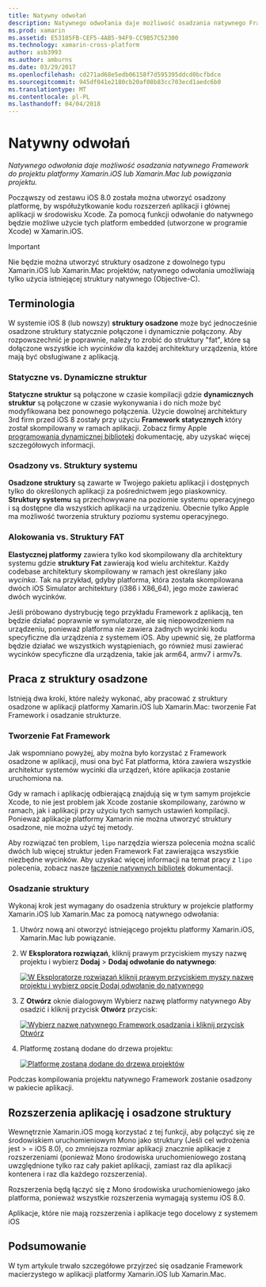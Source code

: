```yaml
---
title: Natywny odwołań
description: Natywnego odwołania daje możliwość osadzania natywnego Framework do projektu platformy Xamarin.iOS lub Xamarin.Mac lub powiązania projektu.
ms.prod: xamarin
ms.assetid: E53185FB-CEF5-4AB5-94F9-CC9B57C52300
ms.technology: xamarin-cross-platform
author: asb3993
ms.author: amburns
ms.date: 03/29/2017
ms.openlocfilehash: cd271ad68e5edb06158f7d595395ddcd0bcfbdce
ms.sourcegitcommit: 945df041e2180cb20af08b83cc703ecd1aedc6b0
ms.translationtype: MT
ms.contentlocale: pl-PL
ms.lasthandoff: 04/04/2018
---
```

# <a name="native-references"></a>Natywny odwołań

_Natywnego odwołania daje możliwość osadzania natywnego Framework do projektu platformy Xamarin.iOS lub Xamarin.Mac lub powiązania projektu._


Począwszy od zestawu iOS 8.0 została można utworzyć osadzony platformę, by współużytkowanie kodu rozszerzeń aplikacji i głównej aplikacji w środowisku Xcode. Za pomocą funkcji odwołanie do natywnego będzie możliwe użycie tych platform embedded (utworzone w programie Xcode) w Xamarin.iOS.
 
> [!IMPORTANT]
> Nie będzie można utworzyć struktury osadzone z dowolnego typu Xamarin.iOS lub Xamarin.Mac projektów, natywnego odwołania umożliwiają tylko użycia istniejącej struktury natywnego (Objective-C).




<a name="Terminology" />

## <a name="terminology"></a>Terminologia

W systemie iOS 8 (lub nowszy) **struktury osadzone** może być jednocześnie osadzone struktury statycznie połączone i dynamicznie połączony. Aby rozpowszechnić je poprawnie, należy to zrobić do struktury "fat", które są dołączone wszystkie ich _wycinków_ dla każdej architektury urządzenia, które mają być obsługiwane z aplikacją.

<a name="Static-vs-Dynamic-Frameworks" />

### <a name="static-vs-dynamic-frameworks"></a>Statyczne vs. Dynamiczne struktur

**Statyczne struktur** są połączone w czasie kompilacji gdzie **dynamicznych struktur** są połączone w czasie wykonywania i do nich może być modyfikowana bez ponownego połączenia. Użycie dowolnej architektury 3rd firm przed iOS 8 zostały przy użyciu **Framework statycznych** który został skompilowany w ramach aplikacji. Zobacz firmy Apple [programowania dynamicznej biblioteki](https://developer.apple.com/library/mac/documentation/DeveloperTools/Conceptual/DynamicLibraries/100-Articles/OverviewOfDynamicLibraries.html#//apple_ref/doc/uid/TP40001873-SW1) dokumentację, aby uzyskać więcej szczegółowych informacji.

<a name="Embedded-vs-System-Frameworks" />

### <a name="embedded-vs-system-frameworks"></a>Osadzony vs. Struktury systemu

**Osadzone struktury** są zawarte w Twojego pakietu aplikacji i dostępnych tylko do określonych aplikacji za pośrednictwem jego piaskownicy. **Struktury systemu** są przechowywane na poziomie systemu operacyjnego i są dostępne dla wszystkich aplikacji na urządzeniu. Obecnie tylko Apple ma możliwość tworzenia struktury poziomu systemu operacyjnego.

<a name="Thin-vs-Fat-Frameworks" />

### <a name="thin-vs-fat-frameworks"></a>Alokowania vs. Struktury FAT

**Elastycznej platformy** zawiera tylko kod skompilowany dla architektury systemu gdzie **struktury Fat** zawierają kod wielu architektur. Każdy codebase architektury skompilowany w ramach jest określany jako _wycinka_. Tak na przykład, gdyby platforma, która została skompilowana dwóch iOS Simulator architektury (i386 i X86_64), jego może zawierać dwóch wycinków.

Jeśli próbowano dystrybucję tego przykładu Framework z aplikacją, ten będzie działać poprawnie w symulatorze, ale się niepowodzeniem na urządzeniu, ponieważ platforma nie zawiera żadnych wycinki kodu specyficzne dla urządzenia z systemem iOS. Aby upewnić się, że platforma będzie działać we wszystkich wystąpieniach, go również musi zawierać wycinków specyficzne dla urządzenia, takie jak arm64, armv7 i armv7s.

<a name="Working-with-Embedded-Frameworks" />

## <a name="working-with-embedded-frameworks"></a>Praca z struktury osadzone

Istnieją dwa kroki, które należy wykonać, aby pracować z struktury osadzone w aplikacji platformy Xamarin.iOS lub Xamarin.Mac: tworzenie Fat Framework i osadzanie strukturze.

<a name="Overview" />

### <a name="creating-a-fat-framework"></a>Tworzenie Fat Framework

Jak wspomniano powyżej, aby można było korzystać z Framework osadzone w aplikacji, musi ona być Fat platforma, która zawiera wszystkie architektur systemów wycinki dla urządzeń, które aplikacja zostanie uruchomiona na.

Gdy w ramach i aplikację odbierającą znajdują się w tym samym projekcie Xcode, to nie jest problem jak Xcode zostanie skompilowany, zarówno w ramach, jak i aplikacji przy użyciu tych samych ustawień kompilacji. Ponieważ aplikacje platformy Xamarin nie można utworzyć struktury osadzone, nie można użyć tej metody.

Aby rozwiązać ten problem, `lipo` narzędzia wiersza polecenia można scalić dwóch lub więcej struktur jeden Framework Fat zawierająca wszystkie niezbędne wycinków. Aby uzyskać więcej informacji na temat pracy z `lipo` polecenia, zobacz nasze [łączenie natywnych bibliotek](~/ios/platform/native-interop.md) dokumentacji.

<a name="Embedding-a-Framework" />

### <a name="embedding-a-framework"></a>Osadzanie struktury

Wykonaj krok jest wymagany do osadzenia struktury w projekcie platformy Xamarin.iOS lub Xamarin.Mac za pomocą natywnego odwołania:

1. Utwórz nową ani otworzyć istniejącego projektu platformy Xamarin.iOS, Xamarin.Mac lub powiązanie.
2. W **Eksploratora rozwiązań**, kliknij prawym przyciskiem myszy nazwę projektu i wybierz **Dodaj** > **Dodaj odwołanie do natywnego**: 

    [![](native-references-images/ref01.png "W Eksploratorze rozwiązań kliknij prawym przyciskiem myszy nazwę projektu i wybierz opcję Dodaj odwołanie do natywnego")](native-references-images/ref01.png#lightbox)
3. Z **Otwórz** oknie dialogowym Wybierz nazwę platformy natywnego Aby osadzić i kliknij przycisk **Otwórz** przycisk: 

    [![](native-references-images/ref02.png "Wybierz nazwę natywnego Framework osadzania i kliknij przycisk Otwórz")](native-references-images/ref02.png#lightbox)
4. Platformę zostaną dodane do drzewa projektu: 

    [![](native-references-images/ref03.png "Platformę zostaną dodane do drzewa projektów")](native-references-images/ref03.png#lightbox)

Podczas kompilowania projektu natywnego Framework zostanie osadzony w pakiecie aplikacji.

<a name="App-Extensions-and-Embedded-Frameworks" />

## <a name="app-extensions-and-embedded-frameworks"></a>Rozszerzenia aplikację i osadzone struktury

Wewnętrznie Xamarin.iOS mogą korzystać z tej funkcji, aby połączyć się ze środowiskiem uruchomieniowym Mono jako struktury (Jeśli cel wdrożenia jest > = iOS 8.0), co zmniejsza rozmiar aplikacji znacznie aplikacje z rozszerzeniami (ponieważ Mono środowiska uruchomieniowego zostaną uwzględnione tylko raz cały pakiet aplikacji, zamiast raz dla aplikacji kontenera i raz dla każdego rozszerzenia).

Rozszerzenia będą łączyć się z Mono środowiska uruchomieniowego jako platforma, ponieważ wszystkie rozszerzenia wymagają systemu iOS 8.0.

Aplikacje, które nie mają rozszerzenia i aplikacje tego docelowy z systemem iOS 

<a name="Summary" />

## <a name="summary"></a>Podsumowanie

W tym artykule trwało szczegółowe przyjrzeć się osadzanie Framework macierzystego w aplikacji platformy Xamarin.iOS lub Xamarin.Mac.

